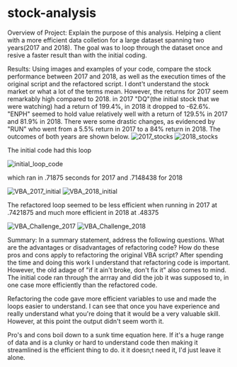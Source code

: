 # stock-analysis
Overview of Project: Explain the purpose of this analysis.
Helping a client with a more efficient data colletion for a large dataset spanning two years(2017 and 2018). The goal was to loop through the dataset once and resive a faster result than with the initial coding.  

Results: Using images and examples of your code, compare the stock performance between 2017 and 2018, as well as the execution times of the original script and the refactored script.
I dont't understand the stock market or what a lot of the terms mean. However, the returns for 2017 seem remarkably high compared to 2018. in 2017 "DQ"(the initial stock that we were watching) had a return of 199.4%, in 2018 it dropped to -62.6%.  "ENPH" seemed to hold value relatively well with a return of 129.5% in 2017  and 81.9% in 2018. There were some drastic changes, as evidenced by "RUN" who went from a 5.5% return in 2017 to a 84% return in 2018. The outcomes of both years are shown below. 
![2017_stocks](https://user-images.githubusercontent.com/90067477/135732705-3bb43c21-c7f6-48c9-80cc-a03ee57084cb.png)
![2018_stocks](https://user-images.githubusercontent.com/90067477/135732706-f269bfdb-ecfc-4b18-9ee6-059b1588dd39.png)

The initial code had this loop 

![initial_loop_code](https://user-images.githubusercontent.com/90067477/135732731-df5434ff-72dd-474e-b695-c5e3d4134324.png)

which ran in .71875 seconds for 2017 and .7148438 for 2018

![VBA_2017_initial](https://user-images.githubusercontent.com/90067477/135732030-63792d4d-e988-41b0-a11c-d9aea9d76c3c.png)
![VBA_2018_initial](https://user-images.githubusercontent.com/90067477/135732034-bea40482-5a48-4542-8a20-b2fa4129cfd0.png)

The refactored loop seemed to be less efficient when running in 2017 at .7421875 and much more efficient in 2018 at .48375

![VBA_Challenge_2017](https://user-images.githubusercontent.com/90067477/135732038-057f1bcc-79e8-47e5-a250-16f18b4f4361.png)
![VBA_Challenge_2018](https://user-images.githubusercontent.com/90067477/135732042-18264566-722d-4592-bb93-d31acaf9d05b.png)

Summary: In a summary statement, address the following questions.
What are the advantages or disadvantages of refactoring code?
How do these pros and cons apply to refactoring the original VBA script?
After spending the time and doing this work I understand that refactoring code is important. However, the old adage of "if it ain't broke, don't fix it" also comes to mind. The initial code ran through the arrray and did the job it was supposed to, in one case more efficiently than the refactored code. 

Refactoring the code gave more efficient variables to use and made the loops easier to understand. I can see that once you have experience and really understand what you're doing that it would be a very valuable skill. However, at this point the output didn't seem worth it.

Pro's and cons boil down to a sunk time equation here. If it's a huge range of data and is a clunky or hard to understand code then making it streamlined is the efficient thing to do. it it doesn;t need it, I'd just leave it alone. 
